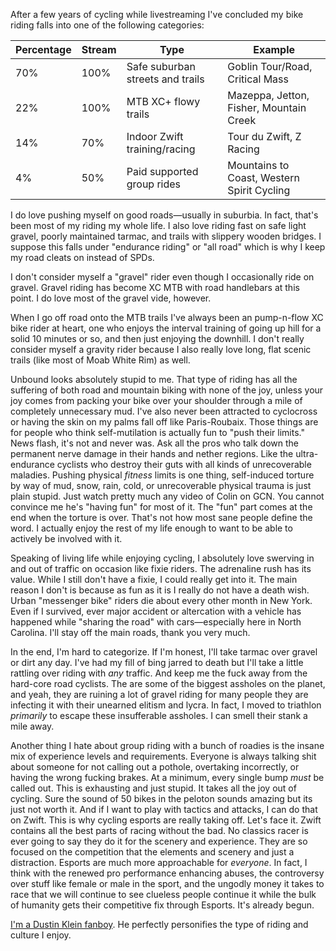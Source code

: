 After a few years of cycling while livestreaming I've concluded my bike riding falls into one of the following categories:

| Percentage | Stream | Type                             | Example                                    |
| ---------- | ------ | -------------------------------- | ------------------------------------------ |
| 70%        | 100%   | Safe suburban streets and trails | Goblin Tour/Road, Critical Mass            |
| 22%        | 100%   | MTB XC+ flowy trails             | Mazeppa, Jetton, Fisher, Mountain Creek    |
| 14%        | 70%    | Indoor Zwift training/racing     | Tour du Zwift, Z Racing                    |
| 4%         | 50%    | Paid supported group rides       | Mountains to Coast, Western Spirit Cycling |

I do love pushing myself on good roads—usually in suburbia. In fact, that's been most of my riding my whole life. I also love riding fast on safe light gravel, poorly maintained tarmac, and trails with slippery wooden bridges. I suppose this falls under "endurance riding" or "all road" which is why I keep my road cleats on instead of SPDs.

I don't consider myself a "gravel" rider even though I occasionally ride on gravel. Gravel riding has become XC MTB with road handlebars at this point. I do love most of the gravel vide, however.

When I go off road onto the MTB trails I've always been an pump-n-flow XC bike rider at heart, one who enjoys the interval training of going up hill for a solid 10 minutes or so, and then just enjoying the downhill. I don't really consider myself a gravity rider because I also really love long, flat scenic trails (like most of Moab White Rim) as well. 

Unbound looks absolutely stupid to me. That type of riding has all the suffering of both road and mountain biking with none of the joy, unless your joy comes from packing your bike over your shoulder through a mile of completely unnecessary mud. I've also never been attracted to cyclocross or having the skin on my palms fall off like Paris-Roubaix.  Those things are for people who think self-mutilation is actually fun to "push their limits." News flash, it's not and never was. Ask all the pros who talk down the permanent nerve damage in their hands and nether regions. Like the ultra-endurance cyclists who destroy their guts with all kinds of unrecoverable maladies. Pushing physical *fitness* limits is one thing, self-induced torture by way of mud, snow, rain, cold, or unrecoverable physical trauma is just plain stupid. Just watch pretty much any video of Colin on GCN. You cannot convince me he's "having fun" for most of it. The "fun" part comes at the end when the torture is over. That's not how most sane people define the word. I actually enjoy the rest of my life enough to want to be able to actively be involved with it.

Speaking of living life while enjoying cycling, I absolutely love swerving in and out of traffic on occasion like fixie riders. The adrenaline rush has its value. While I still don't have a fixie, I could really get into it. The main reason I don't is because as fun as it is I really do not have a death wish. Urban "messenger bike" riders die about every other month in New York. Even if I survived, ever major accident or altercation with a vehicle has happened while "sharing the road" with cars—especially here in North Carolina. I'll stay off the main roads, thank you very much.

In the end, I'm hard to categorize. If I'm honest, I'll take tarmac over gravel or dirt any day. I've had my fill of bing jarred to death but I'll take a little rattling over riding with *any* traffic. And keep me the fuck away from the hard-core road cyclists. The are some of the biggest assholes on the planet, and yeah, they are ruining a lot of gravel riding for many people they are infecting it with their unearned elitism and lycra. In fact, I moved to triathlon *primarily* to escape these insufferable assholes. I can smell their stank a mile away.

Another thing I hate about group riding with a bunch of roadies is the insane mix of experience levels and requirements. Everyone is always talking shit about someone for not calling out a pothole, overtaking incorrectly, or having the wrong fucking brakes. At a minimum, every single bump *must* be called out. This is exhausting and just stupid. It takes all the joy out of cycling. Sure the sound of 50 bikes in the peloton sounds amazing but its just not worth it. And if I want to play with tactics and attacks, I can do that on Zwift. This is why cycling esports are really taking off. Let's face it. Zwift contains all the best parts of racing without the bad. No classics racer is ever going to say they do it for the scenery and experience. They are so focused on the competition that the elements and scenery and just a distraction. Esports are much more approachable for *everyone*. In fact, I think with the renewed pro performance enhancing abuses, the controversy over stuff like female or male in the sport, and the ungodly money it takes to race that we will continue to see clueless people continue it while the bulk of humanity gets their competitive fix through Esports. It's already begun.

 [I'm a Dustin Klein fanboy](I'm%20a%20Dustin%20Klein%20fanboy.md). He perfectly personifies the type of riding and culture I enjoy.